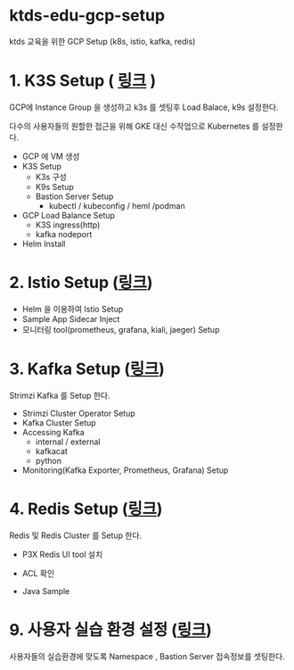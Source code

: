 # ktds-edu-gcp-setup
ktds 교육을 위한 GCP Setup (k8s, istio, kafka, redis)



#  1. K3S Setup ( [링크](./1.K3S-Setup.md) )

GCP에 Instance Group 을 생성하고 k3s 를 셋팅후 Load Balace, k9s 설정한다.

다수의 사용자들의 원할한 접근을 위해 GKE 대신 수작업으로 Kubernetes 를 설정한다.

* GCP 에 VM 생성
* K3S Setup
  * K3s 구성
  * K9s Setup
  * Bastion Server Setup
    * kubectl / kubeconfig / heml /podman
* GCP Load Balance Setup
  * K3S ingress(http)
  * kafka nodeport
* Helm Install



#  2. Istio Setup ([링크](./2.Istio-Setup.md))

* Helm 을 이용하여 Istio Setup
* Sample App Sidecar Inject
* 모니터링 tool(prometheus, grafana, kiali, jaeger) Setup



#  3. Kafka Setup ([링크](./3.Kafka-Setup.md))

Strimzi Kafka 를 Setup 한다.

* Strimzi Cluster Operator Setup
* Kafka Cluster Setup
* Accessing Kafka
  * internal / external
  * kafkacat
  * python
* Monitoring(Kafka Exporter, Prometheus, Grafana) Setup



#  4. Redis Setup ([링크](./4.Redis-Setup.md))

Redis 및 Redis Cluster 를 Setup 한다.

* P3X Redis UI tool 설치

* ACL 확인

* Java Sample





#  9. 사용자 실습 환경 설정 ([링크](./9.User-Setup.md))

사용자들의 실습환경에 맞도록 Namespace , Bastion Server 접속정보를 셋팅한다.








